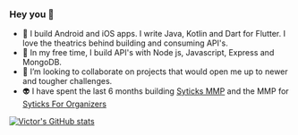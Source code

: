 ### Hey you 👋



- 🔭 I build Android and iOS apps. I write Java, Kotlin and Dart for Flutter. I love the theatrics behind building and consuming API's.
- 🌱 In my free time, I build API's with Node js, Javascript, Express and MongoDB.
- 👯 I’m looking to collaborate on projects that would open me up to newer and tougher challenges.
- 👽 I have spent the last 6 months building [Syticks MMP](https://play.google.com/store/apps/details?id=com.app.syticks) and the MMP for [Syticks For Organizers](https://play.google.com/store/apps/details?id=com.app.syticks_organizers)

[![Victor's GitHub stats](https://github-readme-stats.vercel.app/api?username=VhiktorBrown)](https://github.com/VhiktorBrown/github-readme-stats)

